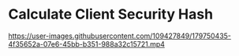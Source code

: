 <H1> Calculate Client Security Hash </H1>


https://user-images.githubusercontent.com/109427849/179750435-4f35652a-07e6-45bb-b351-988a32c15721.mp4

